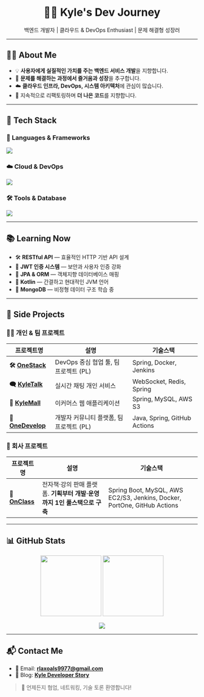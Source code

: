 <h1 align="center">👨‍💻 Kyle's Dev Journey</h1>
<p align="center">백엔드 개발자 | 클라우드 & DevOps Enthusiast | 문제 해결형 성장러</p>

---

## 🧑‍💻 About Me

- 💡 **사용자에게 실질적인 가치를 주는 백엔드 서비스 개발**을 지향합니다.  
- 🧩 **문제를 해결하는 과정에서 즐거움과 성장**을 추구합니다.  
- ☁️ **클라우드 인프라, DevOps, 시스템 아키텍처**에 관심이 많습니다.  
- 🔁 지속적으로 리팩토링하며 **더 나은 코드**를 지향합니다.  

---

## 🔧 Tech Stack

### 📌 Languages & Frameworks
<p>
  <img src="https://skillicons.dev/icons?i=java,kotlin,spring,html,css,js" />
</p>

### ☁️ Cloud & DevOps
<p>
  <img src="https://skillicons.dev/icons?i=aws,docker,nginx,jenkins,githubactions,linux" />
</p>

### 🛠️ Tools & Database
<p>
  <img src="https://skillicons.dev/icons?i=mysql,mongodb,git,github,vscode,intellij" />
</p>

---

## 📚 Learning Now

- 🛠 **RESTful API** — 효율적인 HTTP 기반 API 설계
- 🔐 **JWT 인증 시스템** — 보안과 사용자 인증 강화
- 🧩 **JPA & ORM** — 객체지향 데이터베이스 매핑
- 🚀 **Kotlin** — 간결하고 현대적인 JVM 언어
- 🧬 **MongoDB** — 비정형 데이터 구조 학습 중

---

## 🚀 Side Projects

### 👨‍💻 개인 & 팀 프로젝트

| 프로젝트명 | 설명 | 기술스택 |
|-----------|------|----------|
| **🛠 [OneStack](https://github.com/Kyle-TM99/OneStack)** | DevOps 중심 협업 툴, 팀 프로젝트 (PL) | Spring, Docker, Jenkins |
| **🗨 [KyleTalk](https://github.com/Kyle-TM99/KyleTalk)** | 실시간 채팅 개인 서비스 | WebSocket, Redis, Spring |
| **🛒 [KyleMall](https://github.com/Kyle-TM99/KyleMall)** | 이커머스 웹 애플리케이션 | Spring, MySQL, AWS S3 |
| **👥 [OneDevelop](https://github.com/Kyle-TM99/OneDevelop)** | 개발자 커뮤니티 플랫폼, 팀 프로젝트 (PL) | Java, Spring, GitHub Actions |

### 🏢 회사 프로젝트

| 프로젝트명 | 설명 | 기술스택 |
|------------|------|----------|
| **📘 [OnClass](https://onclass.store)** | 전자책·강의 판매 플랫폼. **기획부터 개발·운영까지 1인 풀스택으로 구축** | Spring Boot, MySQL, AWS EC2/S3, Jenkins, Docker, PortOne, GitHub Actions |



---

## 📊 GitHub Stats

<p align="center">
  <img src="https://github-readme-stats.vercel.app/api?username=Kyle-TM99&show_icons=true&theme=radical" height="160px"/>
  <img src="https://github-readme-streak-stats.herokuapp.com/?user=Kyle-TM99&theme=radical" height="160px"/>
</p>

<p align="center">
  <img src="https://github-profile-summary-cards.vercel.app/api/cards/profile-details?username=Kyle-TM99&theme=radical" />
</p>

---

## 📬 Contact Me

- 📧 Email: **rlaxoals9977@gmail.com**
- 📝 Blog: [**Kyle Developer Story**](https://pids.tistory.com/)

> 🫱 언제든지 협업, 네트워킹, 기술 토론 환영합니다!
